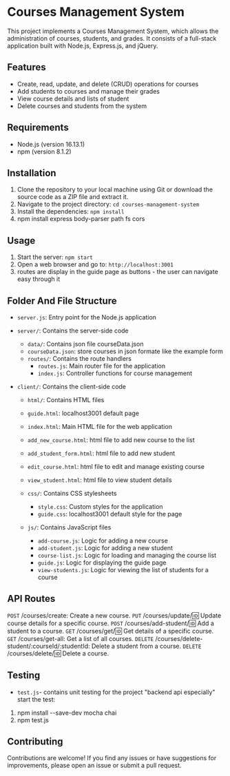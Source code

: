 
# Courses Management System
 

This project implements a Courses Management System, which allows the administration of courses, students, and grades. It consists of a full-stack application built with Node.js, Express.js, and jQuery.

## Features

- Create, read, update, and delete (CRUD) operations for courses
- Add students to courses and manage their grades
- View course details and lists of student
- Delete courses and students from the system

## Requirements

- Node.js (version 16.13.1)
- npm (version 8.1.2)

## Installation

1. Clone the repository to your local machine using Git or download the source code as a ZIP file and extract it.
2. Navigate to the project directory: `cd courses-management-system`
3. Install the dependencies: `npm install`
4. npm install express body-parser path fs cors

## Usage

1. Start the server: `npm start`
2. Open a web browser and go to: `http://localhost:3001`
3. routes are display in the guide page as buttons - the user can navigate easy through it

## Folder And File Structure
- `server.js`: Entry point for the Node.js application
- `server/`: Contains the server-side code
  - `data/`: Contains json file courseData.json 
  - `courseData.json`: store courses in json formate like the example form 
  - `routes/`: Contains the route handlers
    - `routes.js`: Main router file for the application
    - `index.js`: Controller functions for course management

- `client/`: Contains the client-side code
  - `html/`: Contains HTML files 
  - `guide.html`: localhost3001 default page  
  - `index.html`: Main HTML file for the web application
  - `add_new_course.html`: html file to add new course to the list 
  - `add_student_form.html`: html file to add new student
  - `edit_course.html`: html file to edit and manage existing course
  - `view_student.html`: html file to view student details 
  
  - `css/`: Contains CSS stylesheets
    - `style.css`: Custom styles for the application
    - `guide.css`: localhost3001 default style for the page  
  - `js/`: Contains JavaScript files
    - `add-course.js`: Logic for adding a new course
    - `add-student.js`: Logic for adding a new student
    - `course-list.js`: Logic for loading and managing the course list
    - `guide.js`: Logic for displaying the guide page
    - `view-students.js`: Logic for viewing the list of students for a course

## API Routes

`POST` /courses/create: Create a new course.
`PUT` /courses/update/:id: Update course details for a specific course.
`POST` /courses/add-student/:id: Add a student to a course.
`GET` /courses/get/:id: Get details of a specific course.
`GET` /courses/get-all: Get a list of all courses.
`DELETE` /courses/delete-student/:courseId/:studentId: Delete a student from a course.
`DELETE` /courses/delete/:id: Delete a course.

## Testing 
- `test.js`- contains unit testing for the project "backend api especially" 
start the test: 
1. npm install --save-dev mocha chai
2. npm test.js  
## Contributing

Contributions are welcome! If you find any issues or have suggestions for improvements, please open an issue or submit a pull request.

